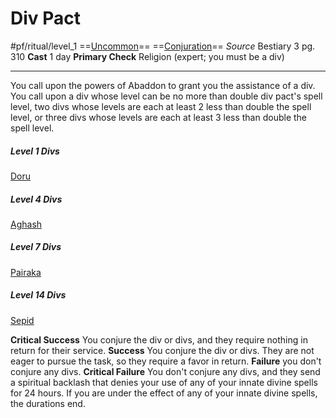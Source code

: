 # Div Pact
#pf/ritual/level_1
==[Uncommon](../../../Traits/Uncommon.md)== ==[Conjuration](../../../Traits/Conjuration.md)==
*Source* Bestiary 3 pg. 310
**Cast** 1 day
**Primary Check** Religion (expert; you must be a div)

---
You call upon the powers of Abaddon to grant you the assistance of a div. You call upon a div whose level can be no more than double div pact's spell level, two divs whose levels are each at least 2 less than double the spell level, or three divs whose levels are each at least 3 less than double the spell level.

##### Level 1 Divs
[Doru](Doru) 
##### Level 4 Divs
[Aghash](Aghash) 
##### Level 7 Divs
[Pairaka](Pairaka) 
##### Level 14 Divs
[Sepid](Sepid) 

**Critical Success** You conjure the div or divs, and they require nothing in return for their service.
**Success** You conjure the div or divs. They are not eager to pursue the task, so they require a favor in return.
**Failure** you don't conjure any divs.
**Critical Failure** You don't conjure any divs, and they send a spiritual backlash that denies your use of any of your innate divine spells for 24 hours. If you are under the effect of any of your innate divine spells, the durations end.